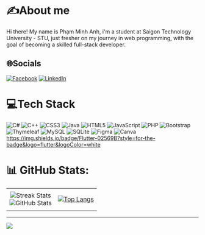 # ✍️About me
Hi there! My name is Phạm Minh Anh, i'm a student at Saigon Technology University - STU, just fresher on my journey in web programming, with the goal of becoming a skilled full-stack developer.

## 🌐Socials
[![Facebook](https://img.shields.io/badge/Facebook-%231877F2.svg?logo=Facebook&logoColor=white)](https://www.facebook.com/pmanh116) [![LinkedIn](https://img.shields.io/badge/LinkedIn-%230077B5.svg?logo=linkedin&logoColor=white)](https://www.linkedin.com/in/phamminhanh1106/) 

# 💻Tech Stack
![C#](https://img.shields.io/badge/c%23-%23239120.svg?style=flat-square&logo=c-sharp&logoColor=white) ![C++](https://img.shields.io/badge/c++-%2300599C.svg?style=flat-square&logo=c%2B%2B&logoColor=white) ![CSS3](https://img.shields.io/badge/css3-%231572B6.svg?style=flat-square&logo=css3&logoColor=white) ![Java](https://img.shields.io/badge/java-%23ED8B00.svg?style=flat-square&logo=java&logoColor=white) ![HTML5](https://img.shields.io/badge/html5-%23E34F26.svg?style=flat-square&logo=html5&logoColor=white) ![JavaScript](https://img.shields.io/badge/javascript-%23323330.svg?style=flat-square&logo=javascript&logoColor=%23F7DF1E) ![PHP](https://img.shields.io/badge/php-%23777BB4.svg?style=flat-square&logo=php&logoColor=white) ![Bootstrap](https://img.shields.io/badge/bootstrap-%23563D7C.svg?style=flat-square&logo=bootstrap&logoColor=white) ![Thymeleaf](https://img.shields.io/badge/Thymeleaf-%23005C0F.svg?style=flat-square&logo=Thymeleaf&logoColor=white) ![MySQL](https://img.shields.io/badge/mysql-%2300f.svg?style=flat-square&logo=mysql&logoColor=white) ![SQLite](https://img.shields.io/badge/sqlite-%2307405e.svg?style=flat-square&logo=sqlite&logoColor=white) 	![Figma](https://img.shields.io/badge/figma-%23F24E1E.svg?style=flat-square&logo=figma&logoColor=white) ![Canva](https://img.shields.io/badge/Canva-%2300C4CC.svg?style=flat-square&logo=Canva&logoColor=white) https://img.shields.io/badge/Flutter-02569B?style=for-the-badge&logo=flutter&logoColor=white
# 📊 GitHub Stats:
<table>
  <tr colspan="2" align="center">
    <td center>
      <img src="https://github-readme-streak-stats.herokuapp.com/?user=PhamMinhAnh1106&theme=dracula&hide_border=false" alt="Streak Stats" /><br/>
      <img src="https://github-readme-stats.vercel.app/api?username=PhamMinhAnh1106&show_icons=true&theme=dracula" alt="GitHub Stats" />
    </td>
    <td >

[![Top Langs](https://github-readme-stats.vercel.app/api/top-langs/?username=PhamMinhAnh1106&layout=pie)](https://github.com/PhamMinhAnh1106/PhamMinhAnh1106)
</td>
  </tr>
 
</table>

---

[![](https://visitcount.itsvg.in/api?id=PhamMinhAnh1106&icon=0&color=0)](https://visitcount.itsvg.in)




